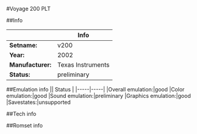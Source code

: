 #Voyage 200 PLT

##Info

||Info|
|-----|-----|
|**Setname:**|v200
|**Year:**|2002
|**Manufacturer:**|Texas Instruments
|**Status:**|preliminary

##Emulation info
|| Status |
|-----|-----|
|Overall emulation:|good
|Color emulation:|good
|Sound emulation:|preliminary
|Graphics emulation:|good
|Savestates:|unsupported

##Tech info

##Romset info

<!--- START OF EDITED COMMENT DO NOT TOUCH TEXT ABOVE-->
